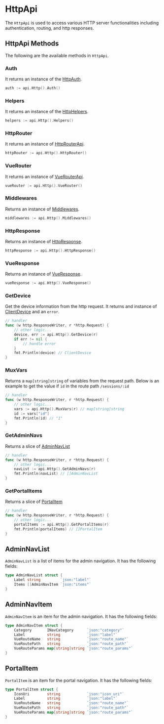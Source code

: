 # HttpApi

The `HttpApi` is used to access various HTTP server functionalities including authentication, routing, and http responses.

## HttpApi Methods

The following are the available methods in `HttpApi`.

### Auth
It returns an instance of the [HttpAuth](./http-auth.md).
```go
auth := api.Http().Auth()
```

### Helpers
It returns an instance of the [HttpHelpers](./http-helpers.md).
```go
helpers := api.Http().Helpers()
```

### HttpRouter
It returns an instance of [HttpRouterApi](./http-router-api.md).
```go
httpRouter := api.Http().HttpRouter()
```

### VueRouter
It returns an instance of [VueRouterApi](./vue-router-api.md).
```go
vueRouter := api.Http().VueRouter()
```

### Middlewares
Returns an instance of [Middlewares](./middlewares.md).
```go
middlewares := api.Http().Middlewares()
```

### HttpResponse
Returns an instance of [HttpResponse](./http-response.md).
```go
httpResponse := api.Http().HttpResponse()
```

### VueResponse
Returns an instance of [VueResponse](./vue-response.md).
```go
vueResponse := api.Http().VueResponse()
```

### GetDevice
Get the device information from the http request. It returns and instance of [ClientDevice](./client-device.md) and an `error`.
```go
// handler
func (w http.ResponseWriter, r *http.Request) {
    // other logic...
    device, err := api.Http().GetDevice(r)
    if err != nil {
        // handle error
    }
    fmt.Println(device) // ClientDevice
}
```

### MuxVars
Returns a `map[string]string` of variables from the request path. Below is an example to get the value if `id` in the route path `/sessions/:id`
```go
// handler
func (w http.ResponseWriter, r *http.Request) {
    // other logic...
    vars := api.Http().MuxVars(r) // map[string]string
    id := vars["id"]
    fmt.Println(id) // "1"
}
```

### GetAdminNavs
Returns a slice of [AdminNavList](#adminnavlist)
```go
// handler
func (w http.ResponseWriter, r *http.Request) {
    // other logic...
    navList := api.Http().GetAdminNavs(r)
    fmt.Println(navList) // []AdminNavList
}
```
### GetPortalItems
Returns a slice of [PortalItem](#portalitem)
```go
// handler
func (w http.ResponseWriter, r *http.Request) {
    // other logic...
    portalItems := api.Http().GetPortalItems(r)
    fmt.Println(portalItems) // []PortalItem
}
```

## AdminNavList
`AdminNavList` is a list of items for the admin navigation. It has the following fields:
```go
type AdminNavList struct {
	Label string         `json:"label"`
	Items []AdminNavItem `json:"items"`
}
```

## AdminNavItem
`AdminNavItem` is an item for the admin navigation. It has the following fields:
```go
type AdminNavItem struct {
	Category       INavCategory      `json:"category"`
	Label          string            `json:"label"`
	VueRouteName   string            `json:"route_name"`
	VueRoutePath   string            `json:"route_path"`
	VueRouteParams map[string]string `json:"route_params"`
}
```

## PortalItem
`PortalItem` is an item for the portal navigation. It has the following fields:
```go
type PortalItem struct {
	IconUri        string            `json:"icon_uri"`
	Label          string            `json:"label"`
	VueRouteName   string            `json:"route_name"`
	VueRoutePath   string            `json:"route_path"`
	VueRouteParams map[string]string `json:"route_params"`
}
```
